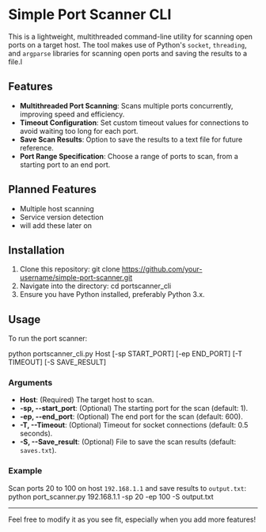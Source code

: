 

# Simple Port Scanner CLI
This is a lightweight, multithreaded command-line utility for scanning open ports on a target host. The tool makes use of Python's `socket`, `threading`, and `argparse` libraries for scanning open ports and saving the results to a file.I

## Features
- **Multithreaded Port Scanning**: Scans multiple ports concurrently, improving speed and efficiency.
- **Timeout Configuration**: Set custom timeout values for connections to avoid waiting too long for each port.
- **Save Scan Results**: Option to save the results to a text file for future reference.
- **Port Range Specification**: Choose a range of ports to scan, from a starting port to an end port.

## Planned Features
- Multiple host scanning
- Service version detection
- will add these later on

## Installation

1. Clone this repository:
    git clone https://github.com/your-username/simple-port-scanner.git
2. Navigate into the directory:
    cd portscanner_cli
3. Ensure you have Python installed, preferably Python 3.x.

## Usage

To run the port scanner:

python portscanner_cli.py Host [-sp START_PORT] [-ep END_PORT] [-T TIMEOUT] [-S SAVE_RESULT]

### Arguments
- **Host**: (Required) The target host to scan.
- **-sp, --start_port**: (Optional) The starting port for the scan (default: 1).
- **-ep, --end_port**: (Optional) The end port for the scan (default: 600).
- **-T, --Timeout**: (Optional) Timeout for socket connections (default: 0.5 seconds).
- **-S, --Save_result**: (Optional) File to save the scan results (default: `saves.txt`).

### Example

Scan ports 20 to 100 on host `192.168.1.1` and save results to `output.txt`:
python port_scanner.py 192.168.1.1 -sp 20 -ep 100 -S output.txt

---

Feel free to modify it as you see fit, especially when you add more features!
